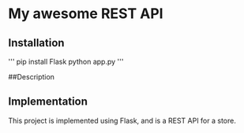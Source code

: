 # My awesome REST API

## Installation

'''
pip install Flask
python app.py
'''

##Description

## Implementation

This project is implemented using Flask, and is a REST API for a store.

